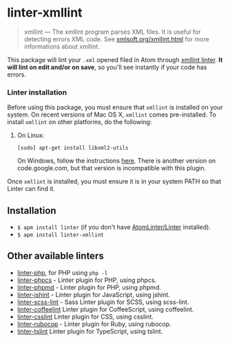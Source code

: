 linter-xmllint
===========

> xmllint — The xmllint program parses XML files. It is useful for detecting errors XML code. See [xmlsoft.org/xmllint.html](http://xmlsoft.org/xmllint.html) for more informations about xmllint.

This package will lint your `.xml` opened filed in Atom through [xmllint linter](http://xmlsoft.org/xmllint.html). **It will lint on edit and/or on save**, so you'll see instantly if your code has errors.

### Linter installation
Before using this package, you must ensure that `xmllint` is installed on your system. On recent versions of Mac OS X, `xmllint` comes pre-installed. To install `xmllint` on other platforms, do the following:

1. On Linux:

     ```text
     [sudo] apt-get install libxml2-utils
     ```

   On Windows, follow the instructions [here](http://flowingmotion.jojordan.org/2011/10/08/3-steps-to-download-xmllint/). There is another version on code.google.com, but that version is incompatible with this plugin.

Once `xmllint` is installed, you must ensure it is in your system PATH so that Linter can find it.

## Installation

* `$ apm install linter` (if you don't have [AtomLinter/Linter](https://github.com/AtomLinter/Linter) installed).
* `$ apm install linter-xmllint`


## Other available linters
- [linter-php](https://atom.io/packages/linter-php), for PHP using `php -l`
- [linter-phpcs](https://atom.io/packages/linter-phpcs) - Linter plugin for PHP, using phpcs.
- [linter-phpmd](https://atom.io/packages/linter-phpmd) - Linter plugin for PHP, using phpmd.
- [linter-jshint](https://atom.io/packages/linter-jshint) - Linter plugin for JavaScript, using jshint.
- [linter-scss-lint](https://atom.io/packages/linter-scss-lint) - Sass Linter plugin for SCSS, using scss-lint.
- [linter-coffeelint](https://atom.io/packages/linter-coffeelint) Linter plugin for CoffeeScript, using coffeelint.
- [linter-csslint](https://atom.io/packages/linter-csslint) Linter plugin for CSS, using csslint.
- [linter-rubocop](https://atom.io/packages/linter-rubocop) - Linter plugin for Ruby, using rubocop.
- [linter-tslint](https://atom.io/packages/linter-tslint) Linter plugin for TypeScript, using tslint.
